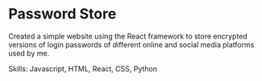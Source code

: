 # Password Store

Created a simple website using the React framework to store encrypted versions of login passwords of different online and social media platforms used by me.

Skills: Javascript, HTML, React, CSS, Python
